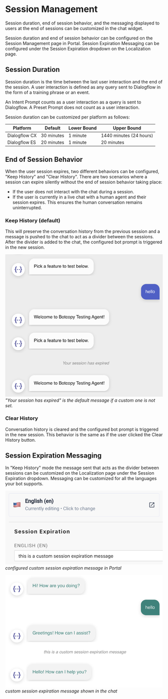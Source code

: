# Session Management

Session duration, end of session behavior, and the messaging displayed to users at the end of sessions can be customized in the chat widget. 

Session duration and end of session behavior can be configured on the Session Management page in Portal. Session Expiration Messaging can be configured under the Session Expiration dropdown on the Localization page.

## Session Duration

Session duration is the time between the last user interaction and the end of the session. A user interaction is defined as any query sent to Dialogflow in the form of a training phrase or an event.

An Intent Prompt counts as a user interaction as a query is sent to Dialogflow. A Preset Prompt does not count as a user interaction.

Session duration can be customized per platform as follows:

| **Platform**  | **Default** | **Lower Bound** | **Upper Bound**         |
|---------------|-------------|-----------------|-------------------------|
| Dialogflow CX | 30 minutes  | 1 minute        | 1440 minutes (24 hours) |
| Dialogflow ES | 20 minutes  | 1 minute        | 20 minutes              |

## End of Session Behavior

When the user session expires, two different behaviors can be configured, "Keep History" and "Clear History". There are two scenarios where a session can expire silently without the end of session behavior taking place: 
- If the user does not interact with the chat during a session. 
- If the user is currently in a live chat with a human agent and their session expires. This ensures the human conversation remains uninterrupted.

### Keep History (default)

This will preserve the conversation history from the previous session and a message is pushed to the chat to act as a divider between the sessions. After the divider is added to the chat, the configured bot prompt is triggered in the new session.

![Keep History](../_assets/keep-history.png)
*"Your session has expired" is the default message if a custom one is not set.*

### Clear History

Conversation history is cleared and the configured bot prompt is triggered in the new session. This behavior is the same as if the user clicked the Clear History button.

## Session Expiration Messaging

In "Keep History" mode the message sent that acts as the divider between sessions can be customized on the Localization page under the Session Expiration dropdown. Messaging can be customized for all the languages your bot supports.

![Portal Custom Session Expiration Messaging](../_assets/portal-custom-session-expiration-message.png)
*configured custom session expiration message in Portal*

![Chat Custom Session Expiration Messaging](../_assets/custom-session-expiration-message.png)
*custom session expiration message shown in the chat*
